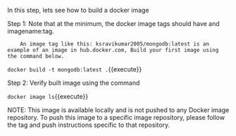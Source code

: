 In this step, lets see how to build a docker image 

Step 1: Note that at the minimum, the docker image tags should have and imagename:tag. 

        An image tag like this: ksravikumar2005/mongodb:latest is an example of an image in hub.docker.com, Build your first image using the command below.

  `docker build -t mongodb:latest .`{{execute}}

Step 2: Verify built image using the command
  
   `docker image ls`{{execute}}

NOTE: This image is available locally and is not pushed to any Docker image repository. To push this image to a specific image repository, please follow the tag and push instructions specific to that repository.


